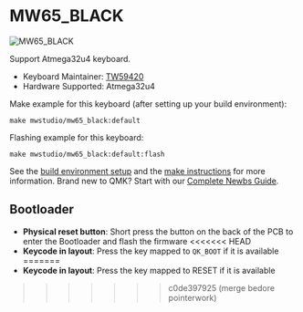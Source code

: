 # MW65_BLACK

![MW65_BLACK](https://i.imgur.com/vC93zq4.jpg?1)

Support Atmega32u4 keyboard.

* Keyboard Maintainer: [TW59420](https://github.com/TW59420)
* Hardware Supported: Atmega32u4

Make example for this keyboard (after setting up your build environment):

    make mwstudio/mw65_black:default 

Flashing example for this keyboard:

    make mwstudio/mw65_black:default:flash

See the [build environment setup](https://docs.qmk.fm/#/getting_started_build_tools) and the [make instructions](https://docs.qmk.fm/#/getting_started_make_guide) for more information. Brand new to QMK? Start with our [Complete Newbs Guide](https://docs.qmk.fm/#/newbs).

## Bootloader
* **Physical reset button**: Short press the button on the back of the PCB to enter the Bootloader and flash the firmware
<<<<<<< HEAD
* **Keycode in layout**: Press the key mapped to `QK_BOOT` if it is available
=======
* **Keycode in layout**: Press the key mapped to RESET if it is available
>>>>>>> c0de397925 (merge bedore pointerwork)
